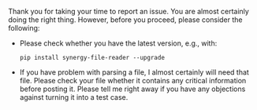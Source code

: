 Thank you for taking your time to report an issue. You are almost certainly doing the right thing. However, before you proceed, please consider the following:

*	Please check whether you have the latest version, e.g., with:
	
	`pip install synergy-file-reader --upgrade`

*	If you have problem with parsing a file, I almost certainly will need that file. Please check your file whether it contains any critical information before posting it. Please tell me right away if you have any objections against turning it into a test case.
